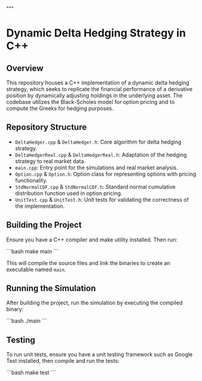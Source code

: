 """
# Dynamic Delta Hedging Strategy in C++

## Overview
This repository houses a C++ implementation of a dynamic delta hedging strategy, which seeks to replicate the financial performance of a derivative position by dynamically adjusting holdings in the underlying asset. The codebase utilizes the Black-Scholes model for option pricing and to compute the Greeks for hedging purposes.

## Repository Structure
- `DeltaHedger.cpp` & `DeltaHedger.h`: Core algorithm for delta hedging strategy.
- `DeltaHedgerReal.cpp` & `DeltaHedgerReal.h`: Adaptation of the hedging strategy to real market data.
- `main.cpp`: Entry point for the simulations and real market analysis.
- `Option.cpp` & `Option.h`: Option class for representing options with pricing functionality.
- `StdNormalCDF.cpp` & `StdNormalCDF.h`: Standard normal cumulative distribution function used in option pricing.
- `UnitTest.cpp` & `UnitTest.h`: Unit tests for validating the correctness of the implementation.

## Building the Project
Ensure you have a C++ compiler and make utility installed. Then run:

\```bash
make main
\```

This will compile the source files and link the binaries to create an executable named `main`.

## Running the Simulation
After building the project, run the simulation by executing the compiled binary:

\```bash
./main
\```

## Testing
To run unit tests, ensure you have a unit testing framework such as Google Test installed, then compile and run the tests:

\```bash
make test
\```

